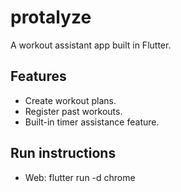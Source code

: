 # protalyze

A workout assistant app built in Flutter.

## Features

- Create workout plans.
- Register past workouts.
- Built-in timer assistance feature.

## Run instructions

- Web: flutter run -d chrome